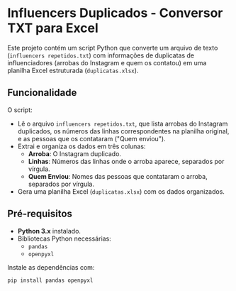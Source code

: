 # Influencers Duplicados - Conversor TXT para Excel

Este projeto contém um script Python que converte um arquivo de texto (`influencers repetidos.txt`) com informações de duplicatas de influenciadores (arrobas do Instagram e quem os contatou) em uma planilha Excel estruturada (`duplicatas.xlsx`).

## Funcionalidade

O script:
- Lê o arquivo `influencers repetidos.txt`, que lista arrobas do Instagram duplicados, os números das linhas correspondentes na planilha original, e as pessoas que os contataram ("Quem enviou").
- Extrai e organiza os dados em três colunas:
  - **Arroba**: O Instagram duplicado.
  - **Linhas**: Números das linhas onde o arroba aparece, separados por vírgula.
  - **Quem Enviou**: Nomes das pessoas que contataram o arroba, separados por vírgula.
- Gera uma planilha Excel (`duplicatas.xlsx`) com os dados organizados.

## Pré-requisitos

- **Python 3.x** instalado.
- Bibliotecas Python necessárias:
  - `pandas`
  - `openpyxl`

Instale as dependências com:
```bash
pip install pandas openpyxl
